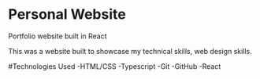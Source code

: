 # Personal Website
Portfolio website built in React

This was a website built to showcase my technical skills, web design skills.

#Technologies Used
-HTML/CSS
-Typescript
-Git
-GitHub
-React

